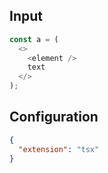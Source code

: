 
## Input
```javascript input
const a = (
  <>
    <element />
    text
  </>
);
```

## Configuration
```json configuration
{
  "extension": "tsx"
}
```
